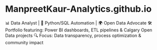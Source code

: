 # ManpreetKaur-Analytics.github.io
📊 Data Analyst | 🤖 Python/SQL Automation | 🌍 Open Data Advocate   🛠️ Portfolio featuring: Power BI dashboards, ETL pipelines &amp; Calgary Open Data projects   🔍 Focus: Data transparency, process optimization &amp; community impact  
